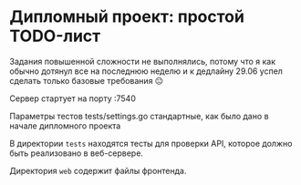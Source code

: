 # Дипломный проект: простой TODO-лист
Задания повышенной сложности не выполнялись, потому что я как обычно дотянул все на последнюю неделю и к дедлайну 29.06 успел сделать только базовые требования 😐

Сервер стартует на порту :7540

Параметры тестов tests/settings.go стандартные, как было дано в начале дипломного проекта

В директории `tests` находятся тесты для проверки API, которое должно быть реализовано в веб-сервере.

Директория `web` содержит файлы фронтенда.